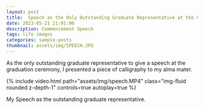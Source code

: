 ```yaml
---
layout: post
title:  Speech as the Only Outstanding Graduate Representative at the Graduation Ceremony
date: 2023-05-21 21:01:00
description: Commencement Speech
tags: life images
categories: sample-posts
thumbnail: assets/img/SPEECH.JPG
---
```

As the only outstanding graduate representative to give a speech at the graduation ceremony, I presented a piece of calligraphy to my alma mater.

{% include video.html path="assets/img/speech.MP4" class="img-fluid rounded z-depth-1" controls=true autoplay=true %}

<div class="caption">
    My Speech as the outstanding graduate representative.
</div>

